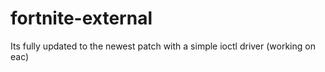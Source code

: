 # fortnite-external
Its fully updated to the newest patch with a simple ioctl driver (working on eac)

